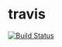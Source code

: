 
# travis

[![Build Status](https://travis-ci.com/aplorm/common.svg?branch=master)](https://travis-ci.com/aplorm/common)
